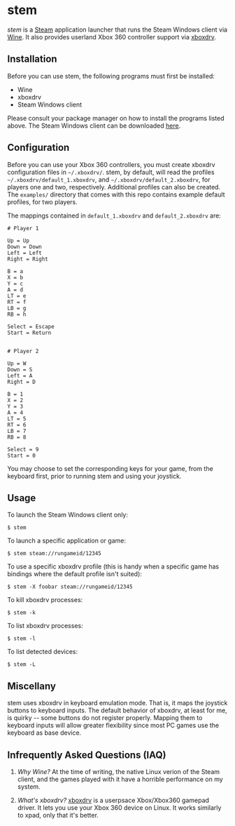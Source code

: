 stem
====

_stem_ is a [Steam](http://store.steampowered.com/) application launcher
that runs the Steam Windows client via
[Wine](http://www.winehq.org/). It also provides userland Xbox 360
controller support via
[xboxdrv](http://pingus.seul.org/~grumbel/xboxdrv/).


## Installation

Before you can use stem, the following programs must first be
installed:

* Wine
* xboxdrv
* Steam Windows client

Please consult your package manager on how to install the programs
listed above. The Steam Windows client can be downloaded
[here](http://store.steampowered.com/about/).


## Configuration

Before you can use your Xbox 360 controllers, you must create xboxdrv
configuration files in `~/.xboxdrv/`. stem, by default, will read the
profiles `~/.xboxdrv/default_1.xboxdrv`, and
`~/.xboxdrv/default_2.xboxdrv`, for players one and two,
respectively. Additional profiles can also be created. The `examples/`
directory that comes with this repo contains example default profiles,
for two players.

The mappings contained in `default_1.xboxdrv` and `default_2.xboxdrv` are:

```
# Player 1

Up = Up
Down = Down
Left = Left
Right = Right

B = a
X = b
Y = c
A = d
LT = e
RT = f
LB = g
RB = h

Select = Escape
Start = Return


# Player 2

Up = W
Down = S
Left = A
Right = D

B = 1
X = 2
Y = 3
A = 4
LT = 5
RT = 6
LB = 7
RB = 8

Select = 9
Start = 0
```

You may choose to set the corresponding keys for your game, from the
keyboard first, prior to running stem and using your joystick.


## Usage

To launch the Steam Windows client only:

```
$ stem
```

To launch a specific application or game:

```
$ stem steam://rungameid/12345
```

To use a specific xboxdrv profile (this is handy when a specific game
has bindings where the default profile isn't suited):


```
$ stem -X foobar steam://rungameid/12345
```

To kill xboxdrv processes:

```
$ stem -k
```

To list xboxdrv processes:

```
$ stem -l
```

To list detected devices:

```
$ stem -L
```



## Miscellany

stem uses xboxdrv in keyboard emulation mode. That is, it maps the
joystick buttons to keyboard inputs. The default behavior of xboxdrv,
at least for me, is quirky -- some buttons do not register
properly. Mapping them to keyboard inputs will allow greater
flexibility since most PC games use the keyboard as base device.


## Infrequently Asked Questions (IAQ)

1. _Why Wine?_ At the time of writing, the native Linux verion of the
Steam client, and the games played with it have a horrible performance
on my system.

2. _What's xboxdrv?_ [xboxdrv](https://github.com/xboxdrv/xboxdrv) is a
userpsace Xbox/Xbox360 gamepad driver. It lets you use your Xbox 360
device on Linux. It works similarly to xpad, only that it's better.
